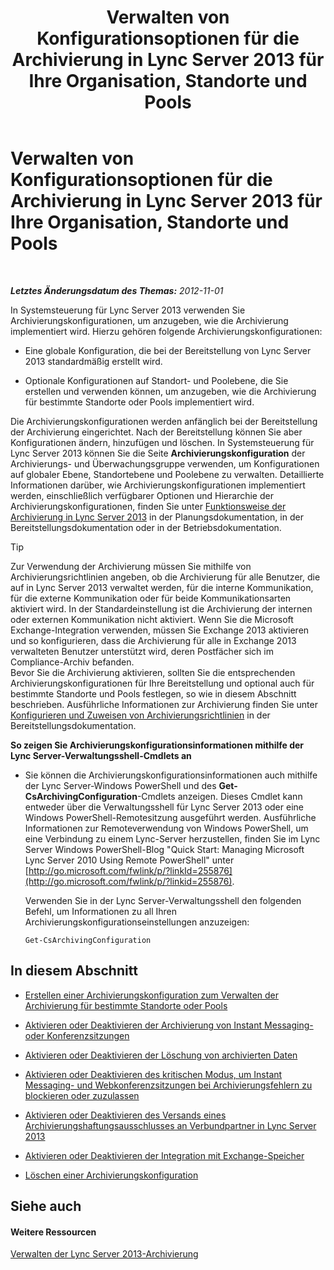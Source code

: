 ﻿---
title: Verwalten von Konfigurationsoptionen für die Archivierung in Lync Server 2013 für Ihre Organisation, Standorte und Pools
TOCTitle: Verwalten von Konfigurationsoptionen für die Archivierung in Lync Server 2013 für Ihre Organisation, Standorte und Pools
ms:assetid: 377a6f80-5f2b-4bc1-b507-e930a461fb1d
ms:mtpsurl: https://technet.microsoft.com/de-de/library/JJ204802(v=OCS.15)
ms:contentKeyID: 49293678
ms.date: 05/19/2016
mtps_version: v=OCS.15
ms.translationtype: HT
---

# Verwalten von Konfigurationsoptionen für die Archivierung in Lync Server 2013 für Ihre Organisation, Standorte und Pools

 

_**Letztes Änderungsdatum des Themas:** 2012-11-01_

In Systemsteuerung für Lync Server 2013 verwenden Sie Archivierungskonfigurationen, um anzugeben, wie die Archivierung implementiert wird. Hierzu gehören folgende Archivierungskonfigurationen:

  - Eine globale Konfiguration, die bei der Bereitstellung von Lync Server 2013 standardmäßig erstellt wird.

  - Optionale Konfigurationen auf Standort- und Poolebene, die Sie erstellen und verwenden können, um anzugeben, wie die Archivierung für bestimmte Standorte oder Pools implementiert wird.

Die Archivierungskonfigurationen werden anfänglich bei der Bereitstellung der Archivierung eingerichtet. Nach der Bereitstellung können Sie aber Konfigurationen ändern, hinzufügen und löschen. In Systemsteuerung für Lync Server 2013 können Sie die Seite **Archivierungskonfiguration** der Archivierungs- und Überwachungsgruppe verwenden, um Konfigurationen auf globaler Ebene, Standortebene und Poolebene zu verwalten. Detaillierte Informationen darüber, wie Archivierungskonfigurationen implementiert werden, einschließlich verfügbarer Optionen und Hierarchie der Archivierungskonfigurationen, finden Sie unter [Funktionsweise der Archivierung in Lync Server 2013](lync-server-2013-how-archiving-works.md) in der Planungsdokumentation, in der Bereitstellungsdokumentation oder in der Betriebsdokumentation.


> [!TIP]
> Zur Verwendung der Archivierung müssen Sie mithilfe von Archivierungsrichtlinien angeben, ob die Archivierung für alle Benutzer, die auf in Lync Server 2013 verwaltet werden, für die interne Kommunikation, für die externe Kommunikation oder für beide Kommunikationsarten aktiviert wird. In der Standardeinstellung ist die Archivierung der internen oder externen Kommunikation nicht aktiviert. Wenn Sie die Microsoft Exchange-Integration verwenden, müssen Sie Exchange 2013 aktivieren und so konfigurieren, dass die Archivierung für alle in Exchange 2013 verwalteten Benutzer unterstützt wird, deren Postfächer sich im Compliance-Archiv befanden.<BR>Bevor Sie die Archivierung aktivieren, sollten Sie die entsprechenden Archivierungskonfigurationen für Ihre Bereitstellung und optional auch für bestimmte Standorte und Pools festlegen, so wie in diesem Abschnitt beschrieben. Ausführliche Informationen zur Archivierung finden Sie unter <A href="lync-server-2013-configuring-and-assigning-archiving-policies.md">Konfigurieren und Zuweisen von Archivierungsrichtlinien</A> in der Bereitstellungsdokumentation.



**So zeigen Sie Archivierungskonfigurationsinformationen mithilfe der Lync Server-Verwaltungsshell-Cmdlets an**

  - Sie können die Archivierungskonfigurationsinformationen auch mithilfe der Lync Server-Windows PowerShell und des **Get-CsArchivingConfiguration**-Cmdlets anzeigen. Dieses Cmdlet kann entweder über die Verwaltungsshell für Lync Server 2013 oder eine Windows PowerShell-Remotesitzung ausgeführt werden. Ausführliche Informationen zur Remoteverwendung von Windows PowerShell, um eine Verbindung zu einem Lync-Server herzustellen, finden Sie im Lync Server Windows PowerShell-Blog "Quick Start: Managing Microsoft Lync Server 2010 Using Remote PowerShell" unter [http://go.microsoft.com/fwlink/p/?linkId=255876](http://go.microsoft.com/fwlink/p/?linkid=255876).
    
    Verwenden Sie in der Lync Server-Verwaltungsshell den folgenden Befehl, um Informationen zu all Ihren Archivierungskonfigurationseinstellungen anzuzeigen:
    
        Get-CsArchivingConfiguration

## In diesem Abschnitt

  - [Erstellen einer Archivierungskonfiguration zum Verwalten der Archivierung für bestimmte Standorte oder Pools](lync-server-2013-creating-an-archiving-configuration-to-manage-archiving-for-specific-sites-or-pools.md)

  - [Aktivieren oder Deaktivieren der Archivierung von Instant Messaging- oder Konferenzsitzungen](lync-server-2013-enabling-or-disabling-archiving-of-im-or-conferencing-sessions.md)

  - [Aktivieren oder Deaktivieren der Löschung von archivierten Daten](lync-server-2013-enabling-or-disabling-the-purging-of-archived-data.md)

  - [Aktivieren oder Deaktivieren des kritischen Modus, um Instant Messaging- und Webkonferenzsitzungen bei Archivierungsfehlern zu blockieren oder zuzulassen](lync-server-2013-enabling-or-disabling-critical-mode-to-block-or-allow-im-and-web-conferencing-sessions-if-archiving-fails.md)

  - [Aktivieren oder Deaktivieren des Versands eines Archivierungshaftungsausschlusses an Verbundpartner in Lync Server 2013](lync-server-2013-enable-or-disable-sending-an-archiving-disclaimer-to-federated-partners.md)

  - [Aktivieren oder Deaktivieren der Integration mit Exchange-Speicher](lync-server-2013-enabling-or-disabling-integration-with-exchange-storage.md)

  - [Löschen einer Archivierungskonfiguration](lync-server-2013-deleting-an-archiving-configuration.md)

## Siehe auch

#### Weitere Ressourcen

[Verwalten der Lync Server 2013-Archivierung](lync-server-2013-managing-archiving.md)


